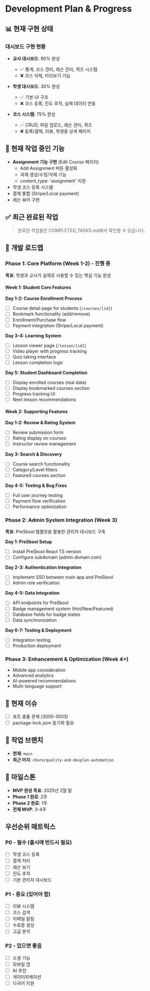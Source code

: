 # Development Plan & Progress

## 📊 현재 구현 상태

### 대시보드 구현 현황
- **교사 대시보드**: 90% 완성
  - ✅ 통계, 코스 관리, 레슨 관리, 퀴즈 시스템
  - ❌ 코스 삭제, 미리보기 기능
  
- **학생 대시보드**: 30% 완성
  - ✅ 기본 UI 구조
  - ❌ 코스 등록, 진도 추적, 실제 데이터 연동

- **코스 시스템**: 75% 완성
  - ✅ CRUD, 파일 업로드, 레슨 관리, 퀴즈
  - ❌ 등록/결제, 리뷰, 학생용 상세 페이지

## 🚀 현재 작업 중인 기능
- **Assignment 기능 구현** (Edit Course 페이지)
  - Add Assignment 버튼 활성화
  - 과제 생성/수정/삭제 기능
  - content_type: 'assignment' 지원
- 학생 코스 등록 시스템
- 결제 통합 (Stripe/Local payment)
- 레슨 뷰어 구현

## ✅ 최근 완료된 작업
> 완료된 작업들은 COMPLETED_TASKS.md에서 확인할 수 있습니다.

## 📅 개발 로드맵

### Phase 1: Core Platform (Week 1-2) - 진행 중
**목표**: 학생과 교사가 실제로 사용할 수 있는 핵심 기능 완성

#### Week 1: Student Core Features
**Day 1-2: Course Enrollment Process**
- [ ] Course detail page for students (`/courses/[id]`)
- [ ] Bookmark functionality (add/remove)
- [ ] Enrollment/Purchase flow
- [ ] Payment integration (Stripe/Local payment)

**Day 3-4: Learning System**
- [ ] Lesson viewer page (`/lesson/[id]`)
- [ ] Video player with progress tracking
- [ ] Quiz taking interface
- [ ] Lesson completion logic

**Day 5: Student Dashboard Completion**
- [ ] Display enrolled courses (real data)
- [ ] Display bookmarked courses section
- [ ] Progress tracking UI
- [ ] Next lesson recommendations

#### Week 2: Supporting Features
**Day 1-2: Review & Rating System**
- [ ] Review submission form
- [ ] Rating display on courses
- [ ] Instructor review management

**Day 3: Search & Discovery**
- [ ] Course search functionality
- [ ] Category/Level filters
- [ ] Featured courses section

**Day 4-5: Testing & Bug Fixes**
- [ ] Full user journey testing
- [ ] Payment flow verification
- [ ] Performance optimization

### Phase 2: Admin System Integration (Week 3)
**목표**: PreSkool 템플릿을 활용한 관리자 대시보드 구축

**Day 1: PreSkool Setup**
- [ ] Install PreSkool React TS version
- [ ] Configure subdomain (admin.domain.com)

**Day 2-3: Authentication Integration**
- [ ] Implement SSO between main app and PreSkool
- [ ] Admin role verification

**Day 4-5: Data Integration**
- [ ] API endpoints for PreSkool
- [ ] Badge management system (Hot/New/Featured)
- [ ] Database fields for badge states
- [ ] Data synchronization

**Day 6-7: Testing & Deployment**
- [ ] Integration testing
- [ ] Production deployment

### Phase 3: Enhancement & Optimization (Week 4+)
- Mobile app consideration
- Advanced analytics
- AI-powered recommendations
- Multi-language support

## 🐛 현재 이슈
- [ ] 포트 충돌 문제 (3000-3003)
- [ ] package-lock.json 동기화 필요

## 📝 작업 브랜치
- **현재**: `main`
- **최근 머지**: `chore/quality-and-devplan-automation`

## 🎯 마일스톤
- **MVP 완성 목표**: 2025년 2월 말
- **Phase 1 완료**: 2주
- **Phase 2 완료**: 1주  
- **전체 MVP**: 3-4주

## 우선순위 매트릭스

### P0 - 필수 (출시에 반드시 필요)
- [ ] 학생 코스 등록
- [ ] 결제 처리
- [ ] 레슨 보기
- [ ] 진도 추적
- [ ] 기본 관리자 대시보드

### P1 - 중요 (있어야 함)
- [ ] 리뷰 시스템
- [ ] 코스 검색
- [ ] 이메일 알림
- [ ] 수료증 생성
- [ ] 고급 분석

### P2 - 있으면 좋음
- [ ] 소셜 기능
- [ ] 모바일 앱
- [ ] AI 추천
- [ ] 게이미피케이션
- [ ] 다국어 지원